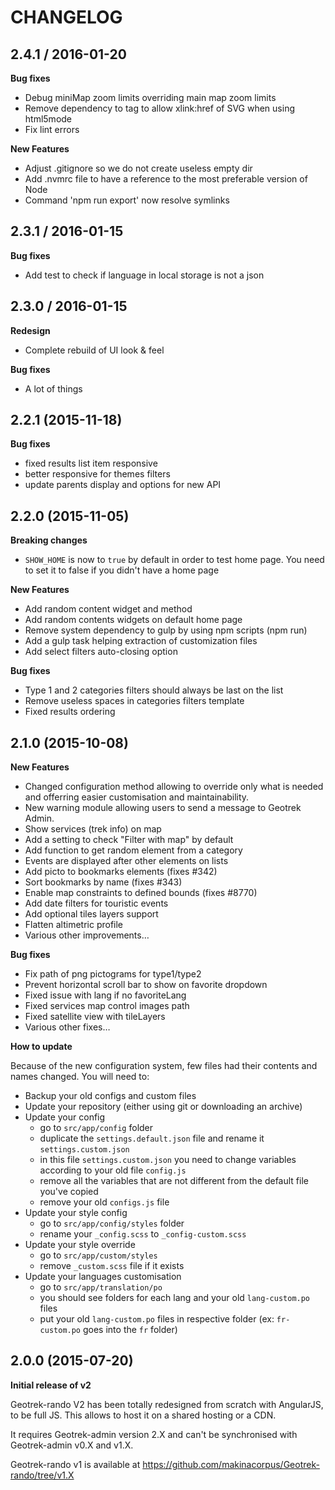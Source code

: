 # CHANGELOG

2.4.1 / 2016-01-20
------------------

**Bug fixes**

  * Debug miniMap zoom limits overriding main map zoom limits
  * Remove dependency to <base> tag to allow xlink:href of SVG when using html5mode
  * Fix lint errors

**New Features**

  * Adjust .gitignore so we do not create useless empty dir
  * Add .nvmrc file to have a reference to the most preferable version of Node
  * Command 'npm run export' now resolve symlinks

2.3.1 / 2016-01-15
------------------

**Bug fixes**

* Add test to check if language in local storage is not a json

2.3.0 / 2016-01-15
------------------

**Redesign**

* Complete rebuild of UI look & feel

**Bug fixes**

* A lot of things

2.2.1 (2015-11-18)
------------------

**Bug fixes**

* fixed results list item responsive
* better responsive for themes filters
* update parents display and options for new API

2.2.0 (2015-11-05)
------------------

**Breaking changes**

* `SHOW_HOME` is now to `true` by default in order to test home page. You need to set it to false if you didn't have a home page

**New Features**

* Add random content widget and method
* Add random contents widgets on default home page
* Remove system dependency to gulp by using npm scripts (npm run)
* Add a gulp task helping extraction of customization files
* Add select filters auto-closing option

**Bug fixes**

* Type 1 and 2 categories filters should always be last on the list
* Remove useless spaces in categories filters template
* Fixed results ordering

2.1.0 (2015-10-08)
------------------

**New Features**

* Changed configuration method allowing to override only what is needed and offerring easier customisation and maintainability.
* New warning module allowing users to send a message to Geotrek Admin.
* Show services (trek info) on map
* Add a setting to check "Filter with map" by default
* Add function to get random element from a category
* Events are displayed after other elements on lists
* Add picto to bookmarks elements (fixes #342)
* Sort bookmarks by name (fixes #343)
* Enable map constraints to defined bounds (fixes #8770)
* Add date filters for touristic events
* Add optional tiles layers support
* Flatten altimetric profile
* Various other improvements…

**Bug fixes**

* Fix path of png pictograms for type1/type2
* Prevent horizontal scroll bar to show on favorite dropdown
* Fixed issue with lang if no favoriteLang
* Fixed services map control images path
* Fixed satellite view with tileLayers
* Various other fixes…

**How to update**

Because of the new configuration system, few files had their contents and names changed.
You will need to:

* Backup your old configs and custom files
* Update your repository (either using git or downloading an archive)
* Update your config
  * go to `src/app/config` folder
  * duplicate the `settings.default.json` file and rename it `settings.custom.json`
  * in this file `settings.custom.json` you need to change variables according to your old file `config.js`
  * remove all the variables that are not different from the default file you've copied
  * remove your old `configs.js` file
* Update your style config
  * go to `src/app/config/styles` folder
  * rename your `_config.scss` to `_config-custom.scss`
* Update your style override
  * go to `src/app/custom/styles`
  * remove `_custom.scss` file if it exists
* Update your languages customisation
  * go to `src/app/translation/po`
  * you should see folders for each lang and your old `lang-custom.po` files
  * put your old `lang-custom.po` files in respective folder (ex: `fr-custom.po` goes into the `fr` folder)


2.0.0 (2015-07-20)
------------------

**Initial release of v2**

Geotrek-rando V2 has been totally redesigned from scratch with AngularJS, to be full JS. This allows to host it on a shared hosting or a CDN.

It requires Geotrek-admin version 2.X and can't be synchronised with Geotrek-admin v0.X and v1.X.

Geotrek-rando v1 is available at https://github.com/makinacorpus/Geotrek-rando/tree/v1.X
